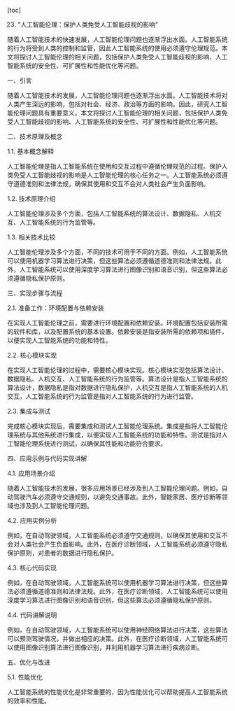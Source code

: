 
[toc]                    
                
                
23. "人工智能伦理：保护人类免受人工智能歧视的影响"

随着人工智能技术的快速发展，人工智能伦理问题也逐渐浮出水面。人工智能系统的行为将受到人类的控制和监管，因此人工智能系统的使用必须遵守伦理规范。本文将探讨人工智能伦理的相关问题，包括保护人类免受人工智能歧视的影响、人工智能系统的安全性、可扩展性和性能优化等问题。

一、引言

随着人工智能技术的发展，人工智能伦理问题也逐渐浮出水面。人工智能技术将对人类产生深远的影响，包括对社会、经济、政治等方面的影响。因此，研究人工智能伦理问题具有重要意义。本文将探讨人工智能伦理的相关问题，包括保护人类免受人工智能歧视的影响、人工智能系统的安全性、可扩展性和性能优化等问题。

二、技术原理及概念

1.1. 基本概念解释

人工智能伦理是指人工智能系统在使用和交互过程中遵循伦理规范的过程。保护人类免受人工智能歧视的影响是人工智能伦理的核心任务之一。人工智能系统必须遵守道德准则和法律法规，确保其使用和交互不会对人类社会产生负面影响。

1.2. 技术原理介绍

人工智能伦理涉及多个方面，包括人工智能系统的算法设计、数据隐私、人机交互、人工智能系统的行为监管等。

1.3. 相关技术比较

人工智能伦理涉及多个方面，不同的技术可用于不同的方面。例如，人工智能系统可以使用机器学习算法进行决策，但这些算法必须遵循道德准则和法律法规。此外，人工智能系统可以使用深度学习算法进行图像识别和语音识别，但这些算法必须遵循隐私保护原则。

三、实现步骤与流程

2.1. 准备工作：环境配置与依赖安装

在实现人工智能伦理之前，需要进行环境配置和依赖安装。环境配置包括安装所需的软件和库，以及配置系统的基本设置。依赖安装是指安装所需的依赖项和插件，以便实现人工智能系统的功能和特性。

2.2. 核心模块实现

在实现人工智能伦理的过程中，需要核心模块实现。核心模块实现包括算法设计、数据隐私、人机交互、人工智能系统的行为监管等。算法设计是指人工智能系统的算法设计，数据隐私是指对数据进行隐私保护，人机交互是指人工智能系统的人机交互，人工智能系统的行为监管是指对人工智能系统的行为进行监管。

2.3. 集成与测试

完成核心模块实现后，需要集成和测试人工智能伦理系统。集成是指将人工智能伦理系统与其他系统进行集成，以便实现人工智能系统的功能和特性。测试是指对人工智能伦理系统进行测试，以确保其性能和功能符合要求。

四、应用示例与代码实现讲解

4.1. 应用场景介绍

随着人工智能技术的发展，很多应用场景已经涉及到人工智能伦理问题。例如，自动驾驶汽车必须遵守交通规则，以避免交通事故。此外，智能家居、医疗诊断等领域也涉及到人工智能伦理问题。

4.2. 应用实例分析

例如，在自动驾驶领域，人工智能系统必须遵守交通规则，以确保其使用和交互不会对人类社会产生负面影响。此外，在医疗诊断领域，人工智能系统必须遵守隐私保护原则，对患者的数据进行隐私保护。

4.3. 核心代码实现

例如，在自动驾驶领域，人工智能系统可以使用机器学习算法进行决策，但这些算法必须遵循道德准则和法律法规。此外，在医疗诊断领域，人工智能系统可以使用深度学习算法进行图像识别和语音识别，但这些算法必须遵循隐私保护原则。

4.4. 代码讲解说明

例如，在自动驾驶领域，人工智能系统可以使用神经网络算法进行决策，这些算法可以预测驾驶情况，并做出相应的决策。此外，在医疗诊断领域，人工智能系统可以使用图像识别算法进行图像识别，并利用机器学习算法进行疾病诊断。

五、优化与改进

5.1. 性能优化

人工智能系统的性能优化是非常重要的，因为性能优化可以帮助提高人工智能系统的效率和性能。

